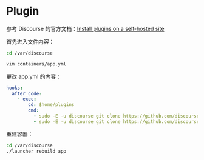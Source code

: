 # Plugin

参考 Discourse 的官方文档：[Install plugins on a self-hosted site](https://meta.discourse.org/t/install-plugins-on-a-self-hosted-site/19157)

首先进入文件内容：

```bash
cd /var/discourse

vim containers/app.yml
```

更改 app.yml 的内容：

```app.yml
hooks:
  after_code:
    - exec:
        cd: $home/plugins
        cmd:
          - sudo -E -u discourse git clone https://github.com/discourse/docker_manager.git
          - sudo -E -u discourse git clone https://github.com/discourse/discourse-solved.git
```

重建容器：

```bash
cd /var/discourse
./launcher rebuild app
```